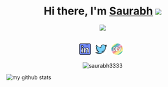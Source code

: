 <div align="center">
   <h1>Hi there, I'm <a href=http://saurabh3333.github.io/">Saurabh</a> <img src="https://media.giphy.com/media/hvRJCLFzcasrR4ia7z/giphy.gif" width="25px"> </h1>
   <img src="https://pronoun.cyou/x/y?subject=He&object=Him&height=20"> 
</div>


<p align='center'>
   <br><a href="https://www.linkedin.com/in/saurabh-shubham/"><img height="30" src="https://raw.githubusercontent.com/saurabh3333/saurabh3333/master/linkedin.png?raw=true"></a>&nbsp;&nbsp;
<a href="https://twitter.com/iamsaurabh33"><img height="30" src="https://raw.githubusercontent.com/saurabh3333/saurabh3333/master/twitter.png?raw=true"></a>&nbsp;&nbsp;
<a href="http://saurabh3333.github.io/"><img height="30" src="https://raw.githubusercontent.com/saurabh3333/saurabh3333/master/devto.png?raw=true"></a>&nbsp;&nbsp;
<br><br><img src="https://komarev.com/ghpvc/?username=saurabh3333&color=green" alt="saurabh3333" /> 
 </p>

<!-- My GitHub stats with buefy theme ❤️ -->
<p align="left">
<img src="https://github-readme-stats.vercel.app/api?username=saurabh3333&show_icons=true&theme=buefy&include_all_commits=true&count_private=true" alt="my github stats" width="420"/>
</p>

<!--
**Saurabh3333/saurabh3333** is a ✨ _special_ ✨ repository because its `README.md` (this file) appears on your GitHub profile.

Here are some ideas to get you started:

- 🔭 I’m currently working on ...
- 🌱 I’m currently learning ...
- 👯 I’m looking to collaborate on ...
- 🤔 I’m looking for help with ...
- 💬 Ask me about ...
- 📫 How to reach me: ...
- 😄 Pronouns: ...
- ⚡ Fun fact: ...
-->
